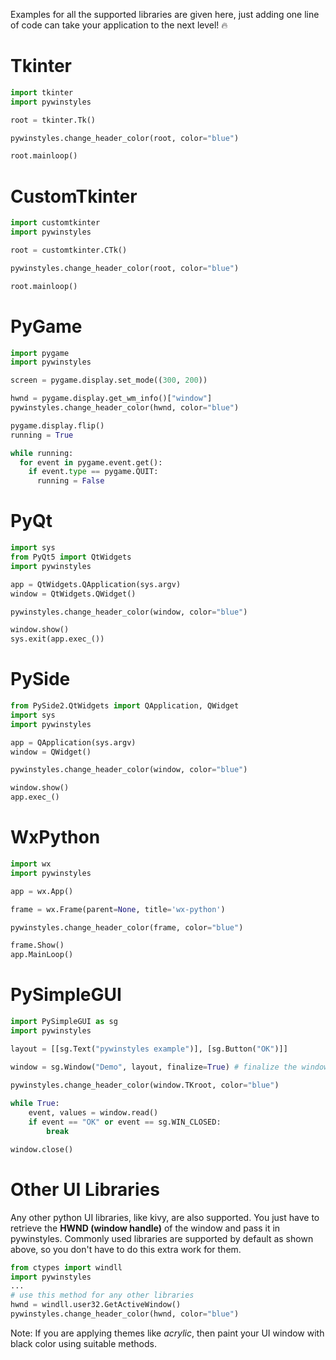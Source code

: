 Examples for all the supported libraries are given here, just adding one line of code can take your application to the next level! 🔥

# Tkinter
```python
import tkinter
import pywinstyles

root = tkinter.Tk()

pywinstyles.change_header_color(root, color="blue")

root.mainloop()
```

# CustomTkinter
```python
import customtkinter
import pywinstyles

root = customtkinter.CTk()

pywinstyles.change_header_color(root, color="blue")

root.mainloop()
```

# PyGame
```python
import pygame
import pywinstyles

screen = pygame.display.set_mode((300, 200))

hwnd = pygame.display.get_wm_info()["window"]
pywinstyles.change_header_color(hwnd, color="blue")

pygame.display.flip()
running = True

while running:
  for event in pygame.event.get():
    if event.type == pygame.QUIT:
      running = False
```

# PyQt
```python
import sys
from PyQt5 import QtWidgets
import pywinstyles

app = QtWidgets.QApplication(sys.argv)
window = QtWidgets.QWidget()

pywinstyles.change_header_color(window, color="blue")

window.show()
sys.exit(app.exec_())
```
# PySide
```python
from PySide2.QtWidgets import QApplication, QWidget
import sys
import pywinstyles

app = QApplication(sys.argv)
window = QWidget()

pywinstyles.change_header_color(window, color="blue")

window.show()
app.exec_()
```

# WxPython
```python
import wx
import pywinstyles

app = wx.App()

frame = wx.Frame(parent=None, title='wx-python')

pywinstyles.change_header_color(frame, color="blue")

frame.Show()
app.MainLoop()
```

# PySimpleGUI
```python
import PySimpleGUI as sg
import pywinstyles

layout = [[sg.Text("pywinstyles example")], [sg.Button("OK")]]

window = sg.Window("Demo", layout, finalize=True) # finalize the window

pywinstyles.change_header_color(window.TKroot, color="blue")
    
while True:    
    event, values = window.read()
    if event == "OK" or event == sg.WIN_CLOSED:
        break

window.close()
```

# Other UI Libraries
Any other python UI libraries, like kivy, are also supported. You just have to retrieve the **HWND (window handle)** of the window and pass it in pywinstyles. Commonly used libraries are supported by default as shown above, so you don't have to do this extra work for them.

```python
from ctypes import windll
import pywinstyles
...
# use this method for any other libraries
hwnd = windll.user32.GetActiveWindow() 
pywinstyles.change_header_color(hwnd, color="blue")
```

Note: If you are applying themes like *acrylic*, then paint your UI window with black color using suitable methods.
